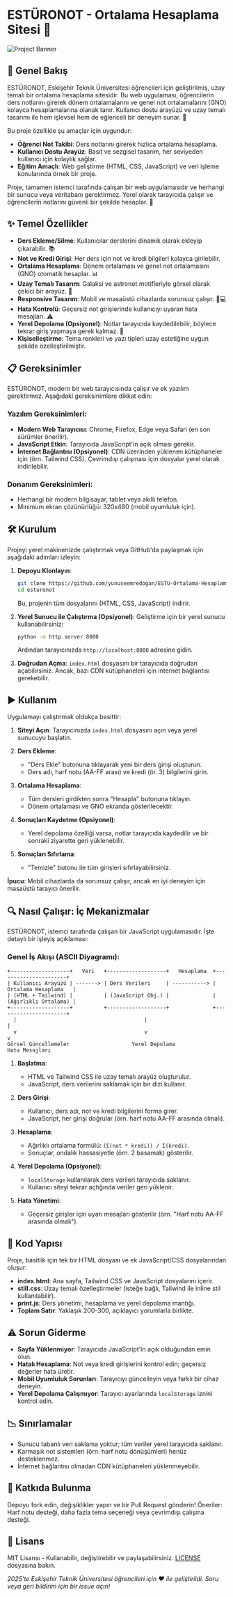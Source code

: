 # ESTÜRONOT - Ortalama Hesaplama Sitesi 🚀

![Project Banner](https://github.com/yunuseemredogan/screenshots-.gitkeep/blob/main/estüronot.png)

## 📖 Genel Bakış
ESTÜRONOT, Eskişehir Teknik Üniversitesi öğrencileri için geliştirilmiş, uzay temalı bir ortalama hesaplama sitesidir. Bu web uygulaması, öğrencilerin ders notlarını girerek dönem ortalamalarını ve genel not ortalamalarını (GNO) kolayca hesaplamalarına olanak tanır. Kullanıcı dostu arayüzü ve uzay temalı tasarımı ile hem işlevsel hem de eğlenceli bir deneyim sunar. 🌌

Bu proje özellikle şu amaçlar için uygundur:
- **Öğrenci Not Takibi**: Ders notlarını girerek hızlıca ortalama hesaplama.
- **Kullanıcı Dostu Arayüz**: Basit ve sezgisel tasarım, her seviyeden kullanıcı için kolaylık sağlar.
- **Eğitim Amaçlı**: Web geliştirme (HTML, CSS, JavaScript) ve veri işleme konularında örnek bir proje.

Proje, tamamen istemci tarafında çalışan bir web uygulamasıdır ve herhangi bir sunucu veya veritabanı gerektirmez. Yerel olarak tarayıcıda çalışır ve öğrencilerin notlarını güvenli bir şekilde hesaplar. 🚀

## ✨ Temel Özellikler
- **Ders Ekleme/Silme**: Kullanıcılar derslerini dinamik olarak ekleyip çıkarabilir. 📚
- **Not ve Kredi Girişi**: Her ders için not ve kredi bilgileri kolayca girilebilir.
- **Ortalama Hesaplama**: Dönem ortalaması ve genel not ortalamasını (GNO) otomatik hesaplar. 📊
- **Uzay Temalı Tasarım**: Galaksi ve astronot motifleriyle görsel olarak çekici bir arayüz. 🌠
- **Responsive Tasarım**: Mobil ve masaüstü cihazlarda sorunsuz çalışır. 📱💻
- **Hata Kontrolü**: Geçersiz not girişlerinde kullanıcıyı uyaran hata mesajları. ⚠️
- **Yerel Depolama (Opsiyonel)**: Notlar tarayıcıda kaydedilebilir, böylece tekrar giriş yapmaya gerek kalmaz. 💾
- **Kişiselleştirme**: Tema renkleri ve yazı tipleri uzay estetiğine uygun şekilde özelleştirilmiştir.

## 📋 Gereksinimler
ESTÜRONOT, modern bir web tarayıcısında çalışır ve ek yazılım gerektirmez. Aşağıdaki gereksinimlere dikkat edin:

### Yazılım Gereksinimleri:
- **Modern Web Tarayıcısı**: Chrome, Firefox, Edge veya Safari (en son sürümler önerilir).
- **JavaScript Etkin**: Tarayıcıda JavaScript'in açık olması gerekir.
- **İnternet Bağlantısı (Opsiyonel)**: CDN üzerinden yüklenen kütüphaneler için (örn. Tailwind CSS). Çevrimdışı çalışması için dosyalar yerel olarak indirilebilir.

### Donanım Gereksinimleri:
- Herhangi bir modern bilgisayar, tablet veya akıllı telefon.
- Minimum ekran çözünürlüğü: 320x480 (mobil uyumluluk için).

## 🛠️ Kurulum
Projeyi yerel makinenizde çalıştırmak veya GitHub'da paylaşmak için aşağıdaki adımları izleyin:

1. **Depoyu Klonlayın**:
   ```bash
   git clone https://github.com/yunuseemredogan/ESTU-Ortalama-Hesaplama-Sitesi.git
   cd esturonot
   ```
   Bu, projenin tüm dosyalarını (HTML, CSS, JavaScript) indirir.

2. **Yerel Sunucu ile Çalıştırma (Opsiyonel)**:
   Geliştirme için bir yerel sunucu kullanabilirsiniz:
   ```bash
   python -m http.server 8000
   ```
   Ardından tarayıcınızda `http://localhost:8000` adresine gidin.

3. **Doğrudan Açma**:
   `index.html` dosyasını bir tarayıcıda doğrudan açabilirsiniz. Ancak, bazı CDN kütüphaneleri için internet bağlantısı gerekebilir.

## ▶️ Kullanım
Uygulamayı çalıştırmak oldukça basittir:

1. **Siteyi Açın**:
   Tarayıcınızda `index.html` dosyasını açın veya yerel sunucuyu başlatın.

2. **Ders Ekleme**:
   - "Ders Ekle" butonuna tıklayarak yeni bir ders girişi oluşturun.
   - Ders adı, harf notu (AA-FF arası) ve kredi (ör. 3) bilgilerini girin.

3. **Ortalama Hesaplama**:
   - Tüm dersleri girdikten sonra "Hesapla" butonuna tıklayın.
   - Dönem ortalaması ve GNO ekranda gösterilecektir.

4. **Sonuçları Kaydetme (Opsiyonel)**:
   - Yerel depolama özelliği varsa, notlar tarayıcıda kaydedilir ve bir sonraki ziyarette geri yüklenebilir.

5. **Sonuçları Sıfırlama**:
   - "Temizle" butonu ile tüm girişleri sıfırlayabilirsiniz.

**İpucu**: Mobil cihazlarda da sorunsuz çalışır, ancak en iyi deneyim için masaüstü tarayıcı önerilir.

## 🔍 Nasıl Çalışır: İç Mekanizmalar
ESTÜRONOT, istemci tarafında çalışan bir JavaScript uygulamasıdır. İşte detaylı bir işleyiş açıklaması:

### Genel İş Akışı (ASCII Diyagramı):
```
+-------------------+   Veri   +-------------------+   Hesaplama  +----------------------+
| Kullanıcı Arayüzü | -------> | Ders Verileri     | -----------> | Ortalama Hesaplama   |
| (HTML + Tailwind) |          | (JavaScript Obj.) |              | (Ağırlıklı Ortalama) |
+-------------------+          +-------------------+              +----------------------+
  |                                         |                          |
  v                                         v                          v
Görsel Güncellemeler                    Yerel Depolama              Hata Mesajları
```

1. **Başlatma**:
   - HTML ve Tailwind CSS ile uzay temalı arayüz oluşturulur.
   - JavaScript, ders verilerini saklamak için bir dizi kullanır.

2. **Ders Girişi**:
   - Kullanıcı, ders adı, not ve kredi bilgilerini forma girer.
   - JavaScript, her girişi doğrular (örn. harf notu AA-FF arasında olmalı).

3. **Hesaplama**:
   - Ağırlıklı ortalama formülü: `(Σ(not * kredi)) / Σ(kredi)`.
   - Sonuçlar, ondalık hassasiyetle (örn. 2 basamak) gösterilir.

4. **Yerel Depolama (Opsiyonel)**:
   - `localStorage` kullanılarak ders verileri tarayıcıda saklanır.
   - Kullanıcı siteyi tekrar açtığında veriler geri yüklenir.

5. **Hata Yönetimi**:
   - Geçersiz girişler için uyarı mesajları gösterilir (örn. "Harf notu AA-FF arasında olmalı").

## 🧱 Kod Yapısı
Proje, basitlik için tek bir HTML dosyası ve ek JavaScript/CSS dosyalarından oluşur:

- **index.html**: Ana sayfa, Tailwind CSS ve JavaScript dosyalarını içerir.
- **still.css**: Uzay temalı özelleştirmeler (isteğe bağlı, Tailwind ile inline stil kullanılabilir).
- **print.js**: Ders yönetimi, hesaplama ve yerel depolama mantığı.
- **Toplam Satır**: Yaklaşık 200-300, açıklayıcı yorumlarla birlikte.

## ⚠️ Sorun Giderme
- **Sayfa Yüklenmiyor**: Tarayıcıda JavaScript'in açık olduğundan emin olun.
- **Hatalı Hesaplama**: Not veya kredi girişlerini kontrol edin; geçersiz değerler hata üretir.
- **Mobil Uyumluluk Sorunları**: Tarayıcıyı güncelleyin veya farklı bir cihaz deneyin.
- **Yerel Depolama Çalışmıyor**: Tarayıcı ayarlarında `localStorage` iznini kontrol edin.

## 📉 Sınırlamalar
- Sunucu tabanlı veri saklama yoktur; tüm veriler yerel tarayıcıda saklanır.
- Karmaşık not sistemleri (örn. harf notu dönüşümleri) henüz desteklenmez.
- İnternet bağlantısı olmadan CDN kütüphaneleri yüklenmeyebilir.

## 🤝 Katkıda Bulunma
Depoyu fork edin, değişiklikler yapın ve bir Pull Request gönderin! Öneriler: Harf notu desteği, daha fazla tema seçeneği veya çevrimdışı çalışma desteği.

## 📜 Lisans
MIT Lisansı - Kullanabilir, değiştirebilir ve paylaşabilirsiniz. [LICENSE](LICENSE) dosyasına bakın.

*2025'te Eskişehir Teknik Üniversitesi öğrencileri için ❤️ ile geliştirildi. Soru veya geri bildirim için bir issue açın!*
